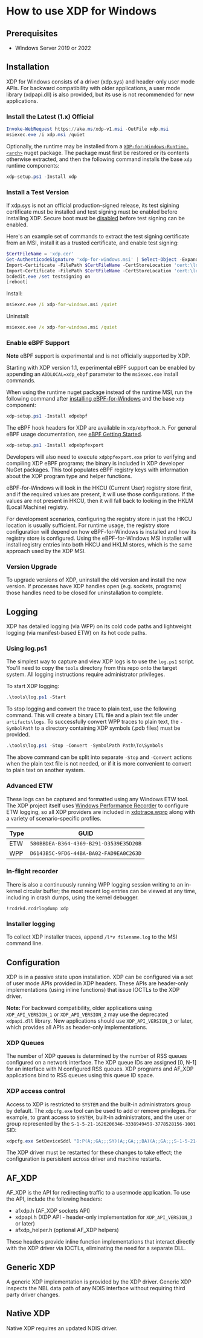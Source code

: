 # How to use XDP for Windows

## Prerequisites

- Windows Server 2019 or 2022

## Installation

XDP for Windows consists of a driver (xdp.sys) and header-only user mode APIs. For backward compatibility with older applications, a user mode library (xdpapi.dll) is also provided, but its use is not recommended for new applications.

### Install the Latest (1.x) Official

```PowerShell
Invoke-WebRequest https://aka.ms/xdp-v1.msi -OutFile xdp.msi
msiexec.exe /i xdp.msi /quiet
```

Optionally, the runtime may be installed from a [`XDP-for-Windows-Runtime.<arch>`](https://www.nuget.org/packages?q=xdp-for-windows.runtime) nuget package. The package must first be restored or its contents otherwise extracted, and then the following command installs the base `xdp` runtime components:

```Powershell
xdp-setup.ps1 -Install xdp
```

### Install a Test Version

If xdp.sys is not an official production-signed release, its test sigining certificate must be installed and test signing must be enabled before installing XDP. Secure boot must be [disabled](https://learn.microsoft.com/en-us/windows-hardware/manufacture/desktop/disabling-secure-boot) before test signing can be enabled.

Here's an example set of commands to extract the test signing certificate from an MSI, install it as a trusted certificate, and enable test signing:

```PowerShell
$CertFileName = 'xdp.cer'
Get-AuthenticodeSignature 'xdp-for-windows.msi' | Select-Object -ExpandProperty SignerCertificate | Export-Certificate -Type CERT -FilePath $CertFileName
Import-Certificate -FilePath $CertFileName -CertStoreLocation 'cert:\localmachine\root'
Import-Certificate -FilePath $CertFileName -CertStoreLocation 'cert:\localmachine\trustedpublisher'
bcdedit.exe /set testsigning on
[reboot]
```

Install:

```bat
msiexec.exe /i xdp-for-windows.msi /quiet
```

Uninstall:

```bat
msiexec.exe /x xdp-for-windows.msi /quiet
```

### Enable eBPF Support

**Note** eBPF support is experimental and is not officially supported by XDP.

Starting with XDP version 1.1, experimental eBPF support can be enabled by appending an `ADDLOCAL=xdp_ebpf` parameter to the `msiexec.exe` install commands.

When using the runtime nuget package instead of the runtime MSI, run the following command after [installing eBPF-for-Windows](https://github.com/microsoft/ebpf-for-windows/blob/main/docs/InstallEbpf.md) and the base `xdp` component:

```Powershell
xdp-setup.ps1 -Install xdpebpf
```

The eBPF hook headers for XDP are available in `xdp/ebpfhook.h`. For general eBPF usage documentation, see [eBPF Getting Started](https://github.com/microsoft/ebpf-for-windows/blob/main/docs/GettingStarted.md#using-ebpf-in-development).

```Powershell
xdp-setup.ps1 -Install xdpebpfexport
```

Developers will also need to execute `xdpbpfexport.exe` prior to verifying and compiling XDP eBPF programs; the binary is included in XDP developer NuGet packages. This tool populates eBPF registry keys with information about the XDP program type and helper functions. 

eBPF-for-Windows will look in the HKCU (Current User) registry store first, and if the required values are present, it will use those configurations. If the values are not present in HKCU, then it will fall back to looking in the HKLM (Local Machine) registry.

For development scenarios, configuring the registry store in just the HKCU location is usually sufficient. For runtime usage, the registry store configuration will depend on how eBPF-for-Windows is installed and how its registry store is configured. Using the eBPF-for-Windows MSI installer will install registry entries into both HKCU and HKLM stores, which is the same approach used by the XDP MSI.

### Version Upgrade

To upgrade versions of XDP, uninstall the old version and install the new version. If processes have XDP handles open (e.g. sockets, programs) those handles need to be closed for uninstallation to complete.

## Logging

XDP has detailed logging (via WPP) on its cold code paths and lightweight
logging (via manifest-based ETW) on its hot code paths.

### Using log.ps1

The simplest way to capture and view XDP logs is to use the `log.ps1` script.
You'll need to copy the `tools` directory from this repo onto the target system.
All logging instructions require administrator privileges.

To start XDP logging:

```PowerShell
.\tools\log.ps1 -Start
```

To stop logging and convert the trace to plain text, use the following command.
This will create a binary ETL file and a plain text file under `artifacts\logs`.
To successfully convert WPP traces to plain text, the `-SymbolPath` to a directory
containing XDP symbols (.pdb files) must be provided.

```PowerShell
.\tools\log.ps1 -Stop -Convert -SymbolPath Path\To\Symbols
```

The above command can be split into separate `-Stop` and `-Convert` actions when
the plain text file is not needed, or if it is more convenient to convert to
plain text on another system.

### Advanced ETW

These logs can be captured and formatted using any Windows ETW tool. The XDP
project itself uses [Windows Performance
Recorder](https://docs.microsoft.com/en-us/windows-hardware/test/wpt/windows-performance-recorder)
to configure ETW logging, so all XDP providers are included in
[xdptrace.wprp](..\tools\xdptrace.wprp) along with a variety of
scenario-specific profiles.

| Type | GUID                                   |
|------|----------------------------------------|
| ETW  | `580BBDEA-B364-4369-B291-D3539E35D20B` |
| WPP  | `D6143B5C-9FD6-44BA-BA02-FAD9EA0C263D` |

### In-flight recorder

There is also a continuously running WPP logging session writing to an in-kernel
circular buffer; the most recent log entries can be viewed at any time,
including in crash dumps, using the kernel debugger.

```
!rcdrkd.rcdrlogdump xdp
```

### Installer logging

To collect XDP installer traces, append `/l*v filename.log` to the MSI command line.

## Configuration

XDP is in a passive state upon installation. XDP can be configured via a set of
user mode APIs provided in XDP headers. These APIs are header-only implementations (using inline functions) that issue IOCTLs to the XDP driver.

**Note:** For backward compatibility, older applications using `XDP_API_VERSION_1` or `XDP_API_VERSION_2` may use the deprecated `xdpapi.dll` library. New applications should use `XDP_API_VERSION_3` or later, which provides all APIs as header-only implementations.

### XDP Queues

The number of XDP queues is determined by the number of RSS queues configured on
a network interface. The XDP queue IDs are assigned [0, N-1] for an interface
with N configured RSS queues. XDP programs and AF_XDP applications bind to RSS
queues using this queue ID space.

### XDP access control

Access to XDP is restricted to `SYSTEM` and the built-in administrators group by default. The `xdpcfg.exe` tool can be used to add or remove privileges. For example, to grant access to `SYSTEM`, built-in administrators, and the user or group represented by the `S-1-5-21-1626206346-3338949459-3778528156-1001` SID:

```PowerShell
xdpcfg.exe SetDeviceSddl "D:P(A;;GA;;;SY)(A;;GA;;;BA)(A;;GA;;;S-1-5-21-1626206346-3338949459-3778528156-1001)"
```

The XDP driver must be restarted for these changes to take effect; the configuration is persistent across driver and machine restarts.

## AF_XDP

AF_XDP is the API for redirecting traffic to a usermode application. To use the API,
include the following headers:

- afxdp.h (AF_XDP sockets API)
- xdpapi.h (XDP API - header-only implementation for `XDP_API_VERSION_3` or later)
- afxdp_helper.h (optional AF_XDP helpers)

These headers provide inline function implementations that interact directly with the XDP driver via IOCTLs, eliminating the need for a separate DLL.

## Generic XDP

A generic XDP implementation is provided by the XDP driver. Generic XDP inspects
the NBL data path of any NDIS interface without requiring third party driver
changes.

## Native XDP

Native XDP requires an updated NDIS driver.
